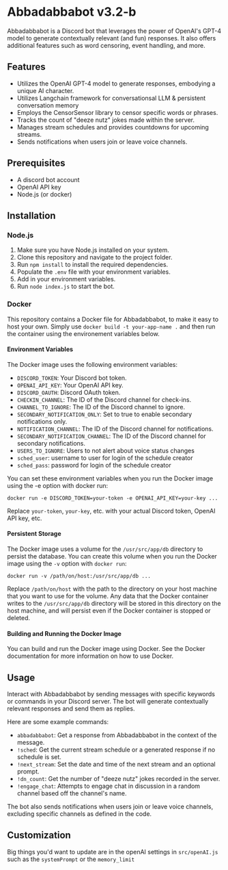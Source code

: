 Abbadabbabot v3.2-b
===================

Abbadabbabot is a Discord bot that leverages the power of OpenAI's GPT-4 model to generate contextually relevant (and fun) responses. It also offers additional features such as word censoring, event handling, and more.

Features
-

- Utilizes the OpenAI GPT-4 model to generate responses, embodying a unique AI character.
- Utilizes Langchain framework for conversationsal LLM & persistent conversation memory
- Employs the CensorSensor library to censor specific words or phrases.
- Tracks the count of "deeze nutz" jokes made within the server.
- Manages stream schedules and provides countdowns for upcoming streams.
- Sends notifications when users join or leave voice channels.

Prerequisites
-
- A discord bot account
- OpenAI API key
- Node.js (or docker)



Installation
-
### Node.js
1.  Make sure you have Node.js installed on your system.
2.  Clone this repository and navigate to the project folder.
3.  Run `npm install` to install the required dependencies.
4. Populate the `.env` file with your environment variables.
5. Add in your environment variables.
6. Run `node index.js` to start the bot.
### Docker
This repository contains a Docker file for Abbadabbabot, to make it easy to host your own. Simply use `docker build -t your-app-name .` and then run the container using the environement variables below.


#### Environment Variables
The Docker image uses the following environment variables:

* `DISCORD_TOKEN`: Your Discord bot token.
* `OPENAI_API_KEY`: Your OpenAI API key.
* `DISCORD_OAUTH`: Discord OAuth token.
* `CHECKIN_CHANNEL`: The ID of the Discord channel for check-ins.
* `CHANNEL_TO_IGNORE`: The ID of the Discord channel to ignore.
* `SECONDARY_NOTIFICATION_ONLY`: Set to true to enable secondary notifications only.
* `NOTIFICATION_CHANNEL`: The ID of the Discord channel for notifications.
* `SECONDARY_NOTIFICATION_CHANNEL`: The ID of the Discord channel for secondary notifications.
* `USERS_TO_IGNORE`: Users to not alert about voice status changes
* `sched_user`: username to user for login of the schedule creator
* `sched_pass`: password for login of the schedule creator

You can set these environment variables when you run the Docker image using the -e option with docker run:

```docker run -e DISCORD_TOKEN=your-token -e OPENAI_API_KEY=your-key ...```

Replace `your-token`, `your-key`, etc. with your actual Discord token, OpenAI API key, etc.

#### Persistent Storage
The Docker image uses a volume for the `/usr/src/app/db` directory to persist the database. You can create this volume when you run the Docker image using the `-v` option with `docker run`:

```docker run -v /path/on/host:/usr/src/app/db ...```

Replace `/path/on/host` with the path to the directory on your host machine that you want to use for the volume. Any data that the Docker container writes to the `/usr/src/app/db` directory will be stored in this directory on the host machine, and will persist even if the Docker container is stopped or deleted.

#### Building and Running the Docker Image
You can build and run the Docker image using Docker. See the Docker documentation for more information on how to use Docker.

Usage
-----

Interact with Abbadabbabot by sending messages with specific keywords or commands in your Discord server. The bot will generate contextually relevant responses and send them as replies.

Here are some example commands:

-   `abbadabbabot`: Get a response from Abbadabbabot in the context of the message.
-   `!sched`: Get the current stream schedule or a generated response if no schedule is set.
-   `!next_stream`: Set the date and time of the next stream and an optional prompt.
-   `!dn_count`: Get the number of "deeze nutz" jokes recorded in the server.
-   `!engage_chat`: Attempts to engage chat in discussion in a random channel based off the channel's name.

The bot also sends notifications when users join or leave voice channels, excluding specific channels as defined in the code.

Customization
-------------

Big things you'd want to update are in the openAI settings in `src/openAI.js` such as the `systemPrompt` or the `memory_limit`